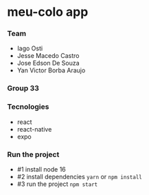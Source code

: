 # meu-colo app 
### Team
- Iago Osti
- Jesse Macedo Castro
- Jose Edson De Souza
- Yan Victor Borba Araujo
### Group 33
### Tecnologies
- react
- react-native
- expo  
### Run the project
- #1 install node 16
- #2 install dependencies
  `yarn` or `npm install`   
- #3 run the project 
  `npm start`
  
  
